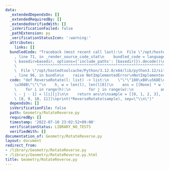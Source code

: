```yaml
---
data:
  _extendedDependsOn: []
  _extendedRequiredBy: []
  _extendedVerifiedWith: []
  _isVerificationFailed: false
  _pathExtension: py
  _verificationStatusIcon: ':warning:'
  attributes:
    links: []
  bundledCode: "Traceback (most recent call last):\n  File \"/opt/hostedtoolcache/Python/3.12.0/x64/lib/python3.12/site-packages/onlinejudge_verify/documentation/build.py\"\
    , line 71, in _render_source_code_stat\n    bundled_code = language.bundle(stat.path,\
    \ basedir=basedir, options={'include_paths': [basedir]}).decode()\n          \
    \         ^^^^^^^^^^^^^^^^^^^^^^^^^^^^^^^^^^^^^^^^^^^^^^^^^^^^^^^^^^^^^^^^^^^^^^^^^^^^^^^^^\n\
    \  File \"/opt/hostedtoolcache/Python/3.12.0/x64/lib/python3.12/site-packages/onlinejudge_verify/languages/python.py\"\
    , line 96, in bundle\n    raise NotImplementedError\nNotImplementedError\n"
  code: "def ReverseRotate(l: list) -> list:\n    \"\"\"180\xB0\u56DE\u8EE2\u3055\u305B\
    \u308B\"\"\"\n    h, w = len(l), len(l[0])\n    ans = [[None] * w for _ in range(h)]\n\
    \    for i in range(h):\n        for j in range(w):\n            ans[h - i - 1][w\
    \ - j - 1] = l[i][j]\n\n    return ans\n\nsample = [[0, 1, 2, 3], [4, 5, 6, 7],\
    \ [8, 9, 10, 11]]\nprint(*ReverseRotate(sample), sep=\"\\n\")"
  dependsOn: []
  isVerificationFile: false
  path: Geometry/RotateReverse.py
  requiredBy: []
  timestamp: '2022-07-10 23:02:52+09:00'
  verificationStatus: LIBRARY_NO_TESTS
  verifiedWith: []
documentation_of: Geometry/RotateReverse.py
layout: document
redirect_from:
- /library/Geometry/RotateReverse.py
- /library/Geometry/RotateReverse.py.html
title: Geometry/RotateReverse.py
---
```

